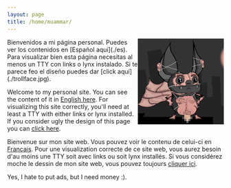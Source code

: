 ```yaml
---
layout: page
title: /home/muammar/
---
```


<img src="/photo.jpg" width="200" height="200" align="right">
Bienvenidos a mi página personal. Puedes ver los contenidos en [Español aquí](./es).
Para visualizar bien esta página necesitas al menos un TTY con links o lynx
instalado. Si te parece feo el diseño puedes dar [click aquí](./trollface.jpg).

Welcome to my personal site. You can see the content of it in [English here](./en).
For visualizing this site correctly, you'll need at least a TTY with either
links or lynx installed. If you consider ugly the design of this page you can
[click here](./trollface.jpg).

Bienvenue sur mon site web. Vous pouvez voir le contenu de celui-ci en
[Français](./fr). Pour une visualization correcte de ce site web, vous aurez
besoin d'au moins une TTY soit avec links ou soit lynx installés. Si vous
considérez moche le dessin de mon site web, vous pouvez toujours [cliquer
ici](./trollface.jpg).

Yes, I hate to put ads, but I need money :).

<script async src="//pagead2.googlesyndication.com/pagead/js/adsbygoogle.js"></script>
<!-- leaderboardmuammar -->
<ins class="adsbygoogle"
     style="display:inline-block;width:728px;height:90px"
          data-ad-client="ca-pub-5821724605404798"
data-ad-slot="7598110701">
</ins>
<script>
               (adsbygoogle = window.adsbygoogle || []).push({});
</script>

